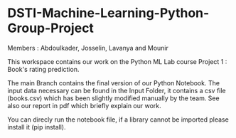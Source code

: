 # DSTI-Machine-Learning-Python-Group-Project
Members : Abdoulkader, Josselin, Lavanya and Mounir

This workspace contains our work on the Python ML Lab course Project 1 : Book's rating prediction.

The main Branch contains the final version of our Python Notebook.
The input data necessary can be found in the Input Folder, it contains a csv file (books.csv) which has been slightly modified manually by the team.
See also our report in pdf which briefly explain our work.

You can direcly run the notebook file, if a library cannot be imported please install it (pip install).
